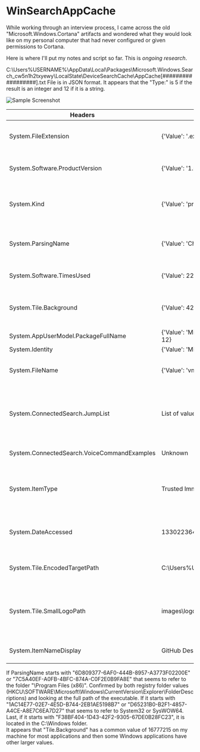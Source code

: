 # WinSearchAppCache

While working through an interview process, I came across the old "Microsoft.Windows.Cortana" artifacts and wondered what they would look like on my personal computer that had never configured or given permissions to Cortana. 

Here is where I'll put my notes and script so far. This is *ongoing research*. 

C:\Users\%USERNAME%\AppData\Local\Packages\Microsoft.Windows.Search_cw5n1h2txyewy\LocalState\DeviceSearchCache\AppCache[##################].txt 
File is in JSON format. It appears that the "Type:" is 5 if the result is an integer and 12 if it is a string.

![Sample Screenshot](https://user-images.githubusercontent.com/88520889/179432469-de404371-80a4-4490-9b13-86d59ab8d54b.png)

|Headers|Sample|Hypothesis|
|---|---|---|
|System.FileExtension|{'Value': '.exe', 'Type': 12}|The file extension for the indexed file.|
|System.Software.ProductVersion|{'Value': '1.0.4.0', 'Type': 12}|If available, the product version for the application.|
|System.Kind|{'Value': 'program', 'Type': 12}|Program, document, link, and unknown are the options.|	
|System.ParsingName|{'Value': 'Chrome', 'Type': 12}|Anything from app name, to full path, to an AutoGenerated GUID|
|System.Software.TimesUsed|{'Value': 221, 'Type': 5}|Does not match other artifacts|
|System.Tile.Background|{'Value': 4280291898, 'Type': 5}|Unsure, may be whether the app also runs in the background?|
|System.AppUserModel.PackageFullName|{'Value': 'Microsoft.BingWeather_4.53.41681.0_x64__8wekyb3d8bbwe', 'Type': 12}|Full name|
|System.Identity|{'Value': 'Microsoft.BingWeather_8wekyb3d8bbwe', 'Type': 12}|Short name|
|System.FileName|{'Value': 'vmware', 'Type': 12}|Actual filename without extension|
|System.ConnectedSearch.JumpList|List of values, in Screenshot|Contains jumplists for some items that don't have jumplists in the normal location|
|System.ConnectedSearch.VoiceCommandExamples|Unknown|Not sure yet, all my rows were blank.|
|System.ItemType|Trusted Immersive|Options on my machine are "Trusted Immersive", "Immersive", or "Desktop"|
|System.DateAccessed|133022364739230000|Date of access in Windows Filetime - not last access for all|
|System.Tile.EncodedTargetPath|C:\Users\%USERNAME%\AppData\Local\Programs\Python\Python310\pythonw.exe|May be full file path or same as ParsingName|		
|System.Tile.SmallLogoPath|images\logo.png|Mostly Windows services have this, looks like part of path to the logo/icon image|
|System.ItemNameDisplay|GitHub Desktop|Basic application display name.

If ParsingName starts with "6D809377-6AF0-444B-8957-A3773F02200E" or "7C5A40EF-A0FB-4BFC-874A-C0F2E0B9FA8E" that seems to refer to the folder "\Program Files (x86)\". Confirmed by both registry folder values (HKCU\SOFTWARE\Microsoft\Windows\CurrentVersion\Explorer\FolderDescriptions) and looking at the full path of the executable. If it starts with "1AC14E77-02E7-4E5D-B744-2EB1AE5198B7" or "D65231B0-B2F1-4857-A4CE-A8E7C6EA7D27" that seems to refer to System32 or SysWOW64. Last, if it starts with "F38BF404-1D43-42F2-9305-67DE0B28FC23", it is located in the C:\Windows folder.  
It appears that "Tile.Background" has a common value of 16777215 on my machine for most applications and then some Windows applications have other larger values.

